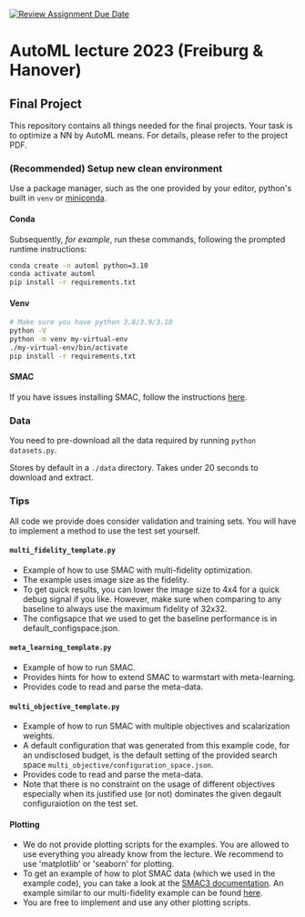 [![Review Assignment Due Date](https://classroom.github.com/assets/deadline-readme-button-24ddc0f5d75046c5622901739e7c5dd533143b0c8e959d652212380cedb1ea36.svg)](https://classroom.github.com/a/T_Fzxg5j)
# AutoML lecture 2023 (Freiburg & Hanover)
## Final Project

This repository contains all things needed for the final projects.
Your task is to optimize a NN by AutoML means.
For details, please refer to the project PDF.

### (Recommended) Setup new clean environment

Use a package manager, such as the one provided by your editor, python's built in `venv`
or [miniconda](https://docs.conda.io/en/latest/miniconda.html#system-requirements).

#### Conda
Subsequently, *for example*, run these commands, following the prompted runtime instructions:
```bash
conda create -n automl python=3.10
conda activate automl
pip install -r requirements.txt
```

#### Venv

```bash
# Make sure you have python 3.8/3.9/3.10
python -V
python -m venv my-virtual-env
./my-virtual-env/bin/activate
pip install -r requirements.txt
```

#### SMAC
If you have issues installing SMAC,
follow the instructions [here](https://automl.github.io/SMAC3/main/1_installation.html).


### Data
You need to pre-download all the data required by running `python datasets.py`.

Stores by default in a `./data` directory. Takes under 20 seconds to download and extract.

### Tips

All code we provide does consider validation and training sets.
You will have to implement a method to use the test set yourself.

#### `multi_fidelity_template.py`
* Example of how to use SMAC with multi-fidelity optimization.
* The example uses image size as the fidelity.
* To get quick results, you can lower the image size to 4x4 for a quick debug signal if you like.
However, make sure when comparing to any baseline to always use the maximum fidelity of 32x32.
* The configsapce that we used to get the baseline performance is in default_configspace.json.

#### `meta_learning_template.py`
* Example of how to run SMAC.
* Provides hints for how to extend SMAC to warmstart with meta-learning.
* Provides code to read and parse the meta-data.

#### `multi_objective_template.py`
* Example of how to run SMAC with multiple objectives and scalarization weights.
* A default configuration that was generated from this example code, for an undisclosed budget, is the default setting of the provided search space `multi_objective/configuration_space.json`.
* Provides code to read and parse the meta-data.
* Note that there is no constraint on the usage of different objectives especially when its justified use (or not) dominates the given degault configuraiotion on the test set.

#### Plotting
* We do not provide plotting scripts for the examples.
  You are allowed to use everything you already know from the lecture.
  We recommend to use 'matplotlib' or 'seaborn' for plotting.
* To get an example of how to plot SMAC data (which we used in the example code), you can take a look at
the [SMAC3 documentation](https://automl.github.io/SMAC3).
  An example similar to our multi-fidelity example can be found [here](https://automl.github.io/SMAC3/v2.0.1/examples/2_multi_fidelity/1_mlp_epochs.html).
* You are free to implement and use any other plotting scripts.
